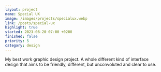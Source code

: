 ```yaml
---
layout: project
name: Special UX
image: /images/projects/specialux.webp
link: /posts/special-ux
highlight: true
started: 2023-08-20 07:00 +0200
finished: false
priority: 5
category: design
---
```

My best work graphic design project. A whole different kind of interface design that aims to be friendly, different, but unconvoluted and clear to use.